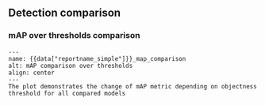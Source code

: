 ## Detection comparison

### mAP over thresholds comparison

```{figure} {{data["mapcomparisonpath"]}}
---
name: {{data["reportname_simple"]}}_map_comparison
alt: mAP comparison over thresholds
align: center
---
The plot demonstrates the change of mAP metric depending on objectness threshold for all compared models
```

